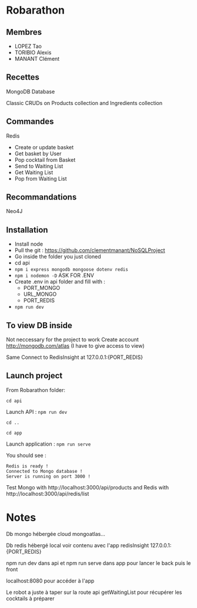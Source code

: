 # Robarathon

## Membres
- LOPEZ Tao
- TORIBIO Alexis
- MANANT Clément

## Recettes
MongoDB Database

Classic CRUDs on Products collection and Ingredients collection

## Commandes
Redis

- Create or update basket
- Get basket by User
- Pop cocktail from Basket
- Send to Waiting List
- Get Waiting List
- Pop from Waiting List

## Recommandations
Neo4J

## Installation
- Install node
- Pull the git : https://github.com/clementmanant/NoSQLProject
- Go inside the folder you just cloned
- cd api
- ```npm i express mongodb mongoose dotenv redis```
- ```npm i nodemon -D```
ASK FOR .ENV
- Create .env in api folder and fill with : 
    - PORT_MONGO
    - URL_MONGO
    - PORT_REDIS
- ```npm run dev```

## To view DB inside
Not neccessary for the project to work
Create account http://mongodb.com/atlas (I have to give access to view)

Same
Connect to RedisInsight at 127.0.0.1:{PORT_REDIS} 

## Launch project
From Robarathon folder:

```cd api```

Launch API : 
```npm run dev```

```cd ..```

```cd app```

Launch application : 
```npm run serve```

You should see :

    Redis is ready !
    Connected to Mongo database !
    Server is running on port 3000 !

Test Mongo with http://localhost:3000/api/products and Redis with http://localhost:3000/api/redis/list

# Notes
Db mongo hébergée cloud mongoatlas...

Db redis hébergé local voir contenu avec l'app redisInsight 127.0.0.1:{PORT_REDIS}

npm run dev dans api et npm run serve dans app pour lancer le back puis le front

localhost:8080 pour accéder à l'app

Le robot a juste à taper sur la route api getWaitingList pour récupérer les cocktails à préparer